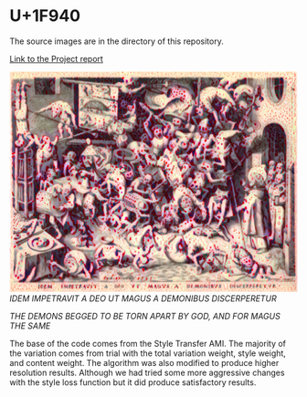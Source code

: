 # U+1F940

The source images are in the directory of this repository.

[Link to the Project report](https://github.com/grifftang/Art_ML_Project_1/blob/master/Group10_proj1.pdf)

![image](https://github.com/grifftang/Art_ML_Project_1/blob/master/images/final_image.png)
*IDEM IMPETRAVIT A DEO UT MAGUS A DEMONIBUS DISCERPERETUR*

*THE DEMONS BEGGED TO BE TORN APART BY GOD, AND FOR MAGUS THE SAME*

The base of the code comes from the Style Transfer AMI. The majority of the variation comes from trial with the total variation weight, style weight, and content weight. The algorithm was also modified to produce higher resolution results. Although we had tried some more aggressive changes with the style loss function but it did produce satisfactory results.
